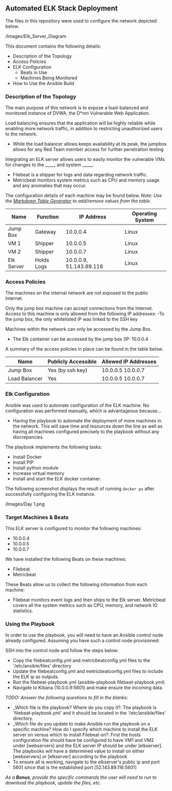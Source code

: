 ## Automated ELK Stack Deployment

The files in this repository were used to configure the network depicted below.

/Images/Elk_Server_Diagram


This document contains the following details:
- Description of the Topology
- Access Policies
- ELK Configuration
  - Beats in Use
  - Machines Being Monitored
- How to Use the Ansible Build


### Description of the Topology

The main purpose of this network is to expose a load-balanced and monitored instance of DVWA, the D*mn Vulnerable Web Application.

Load balancing ensures that the application will be highly reliable while enabling more network traffic, in addition to restricting unauthorized users to the network.
- While the load balancer allows keeps availability at its peak, the jumpbox allows for any Red Team member access for further penetration testing

Integrating an ELK server allows users to easily monitor the vulnerable VMs for changes to the _____ and system _____.
- Filebeat is a shipper for logs and data regarding network traffic.
- Metricbeat monitors system metrics such as CPU and memory usage and any anomalies that may occur.

The configuration details of each machine may be found below.
_Note: Use the [Markdown Table Generator](http://www.tablesgenerator.com/markdown_tables) to add/remove values from the table_.

| Name       | Function   | IP Address              | Operating System |
|------------|------------|-------------------------|------------------|
| Jump Box   | Gateway    | 10.0.0.4                | Linux            |
| VM 1       | Shipper    | 10.0.0.5                | Linux            |
| VM 2       | Shipper    | 10.0.0.7                | Linux            |
| Elk Server | Holds Logs | 10.0.0.9, 51.143.89.116 | Linux            |

### Access Policies

The machines on the internal network are not exposed to the public Internet. 

Only the jump box machine can accept connections from the Internet. Access to this machine is only allowed from the following IP addresses:
-To the jump box, the only whitelisted IP was linked to the SSH key


Machines within the network can only be accessed by the Jump Box.
- The Elk container can be accessed by the jump box (IP: 10.0.0.4

A summary of the access policies in place can be found in the table below.

| Name          | Publicly Accessible | Allowed IP Addresses |
|---------------|---------------------|----------------------|
| Jump Box      | Yes (by ssh key)    | 10.0.0.5 10.0.0.7    |
| Load Balancer | Yes                 | 10.0.0.5 10.0.0.7    |


### Elk Configuration

Ansible was used to automate configuration of the ELK machine. No configuration was performed manually, which is advantageous because...
- Having the playbook to automate the deployment of more machines in the network. This will save time and resources down the line as well as having all machines configured precisely to the playbook without any discrepancies.


The playbook implements the following tasks:
- Install Docker
- Install PIP
- Install python module
- Increase virtual memory
- Install and start the ELK docker container.

The following screenshot displays the result of running `docker ps` after successfully configuring the ELK instance.

/Images/Day 1.png

### Target Machines & Beats
This ELK server is configured to monitor the following machines:
- 10.0.0.4
- 10.0.0.5
- 10.0.0.7

We have installed the following Beats on these machines:
- Filebeat
- Metricbeat

These Beats allow us to collect the following information from each machine:
- Filebeat monitors event logs and then ships to the Elk server. Metricbeat covers all the system metrics such as CPU, memory, and network IO statistics.
### Using the Playbook
In order to use the playbook, you will need to have an Ansible control node already configured. Assuming you have such a control node provisioned: 

SSH into the control node and follow the steps below:
- Copy the filebeatconfig.yml and metricbeatconfig.yml files to the '/etc/ansible/files' directory
- Update the filebeatconfig.yml and metricbeatconfig.yml files to include the ELK ip as outputs.
- Run the filebeat-playbook.yml (ansible-playbook filebeat-playbook.yml)
- Navigate to Kibana (10.0.0.9:5601) and make ensure the incoming data.

_TODO: Answer the following questions to fill in the blanks:_
- _Which file is the playbook? Where do you copy it?: The playbook is 'filebeat-playbook.yml' and it should be located in the '/etc/ansible/files' directory.
- _Which file do you update to make Ansible run the playbook on a specific machine? How do I specify which machine to install the ELK server on versus which to install Filebeat on?:
First the hosts configuration file should have be configured to have VM1 and VM2 under [webservers] and the ELK server IP should be under [elkserver]. The playbooks will have a determined value
to install on either [webservers] or [elkserver] according to the playbook
- To ensure all is working, navigate to the elkserver's public ip and port 5601 since that is the established port [52.143.89.116:5601]

_As a **Bonus**, provide the specific commands the user will need to run to download the playbook, update the files, etc._